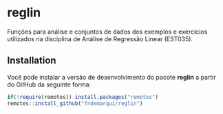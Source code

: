 
# reglin

Funções para análise e conjuntos de dados dos exemplos e exercícios
utilizados na disciplina de Análise de Regressão Linear (EST035).

## Installation

Você pode instalar a versão de desenvolvimento do pacote **reglin** a
partir do GitHub da seguinte forma:

``` r
if(!require(remotes)) install.packages("remotes")
remotes::install_github("fndemarqui/reglin") 
```
